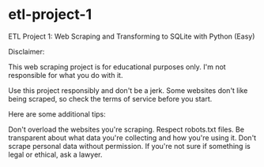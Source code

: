 # etl-project-1
ETL Project 1: Web Scraping and Transforming to SQLite with Python (Easy)

Disclaimer:

This web scraping project is for educational purposes only. I'm not responsible for what you do with it.

Use this project responsibly and don't be a jerk. Some websites don't like being scraped, so check the terms of service before you start.

Here are some additional tips:

Don't overload the websites you're scraping.
Respect robots.txt files.
Be transparent about what data you're collecting and how you're using it.
Don't scrape personal data without permission.
If you're not sure if something is legal or ethical, ask a lawyer.
